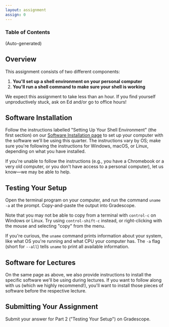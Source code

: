 ```yaml
---
layout: assignment
assign: 0
---
```


### Table of Contents

(Auto-generated)

## Overview

This assignment consists of two different components:

1. **You'll set up a shell environment on your personal computer**
2. **You'll run a shell command to make sure your shell is working**

We expect this assignment to take less than an hour. If you find yourself
unproductively stuck, ask on Ed and/or go to office hours!

## Software Installation

<script>
  import {base} from '../../../constants';
</script>

Follow the instructions labelled "Setting Up Your Shell Environment" (the first
section) on our [Software Installation page]({base}/software) to set up
your computer with the software we'll be using this quarter.  The instructions
vary by OS; make sure you're following the instructions for Windows, macOS, or
Linux, depending on what you have installed.

If you're unable to follow the instructions (e.g., you have a Chromebook or a
very old computer, or you don't have access to a personal computer), let us
know—we may be able to help.

## Testing Your Setup

Open the terminal program on your computer, and run the command `uname -a` at
the prompt.  Copy-and-paste the output into Gradescope.

Note that you may not be able to copy from a terminal with `control-c` on
Windows or Linux. Try using `control-shift-c` instead, or right-clicking with
the mouse and selecting "copy" from the menu.

If you're curious, the `uname` command prints information about your system,
like what OS you're running and what CPU your computer has.  The `-a` flag
(short for `--all`) tells `uname` to print all available information.

## Software for Lectures

On the same page as above, we also provide instructions to install the specific
software we'll be using during lectures.  If you want to follow along with us
(which we highly recommend!), you'll want to install those pieces of software
before the respective lecture.

## Submitting Your Assignment

Submit your answer for Part 2 ("Testing Your Setup") on Gradescope.
